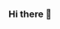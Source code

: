 ### Hi there 👋

<!--
**vaidehi1406/vaidehi1406** is a ✨ _special_ ✨ repository because its `README.md` (this file) appears on your GitHub profile.

Here are some ideas to get you started:

- 🔭 I’m currently working on ...
- 🌱 I’m currently learning ...
- 👯 I’m looking to collaborate on ...
- 🤔 I’m looking for help with ...
- 💬 Ask me about ...
📫 How to reach me: vaidehikale14@gmail.com...
- 😄 Pronouns: ...
- ⚡ Fun fact: ...
-->
